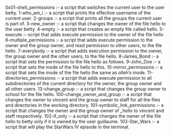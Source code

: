 0x01-shell_permissions :- a script that switches the current user to the user betty.
1-who_am_i :- a script that prints the effective username of the current user.
2-groups :- a script that prints all the groups the current user is part of.
3-new_owner :- a script that changes the owner of the file hello to the user betty.
4-empty :-  a script that creates an empty file called hello.
5-execute :-  script that adds execute permission to the owner of the file hello
6-multiple_permissions :- a script that adds execute permission to the owner and the group owner, and read permission to other users, to the file hello.
7-everybody :- a script that adds execution permission to the owner, the group owner and the other users, to the file hello.
8-James_Bond :- a script that sets the permission to the file hello as follows.
9-John_Doe :- a script that sets the mode of the file hello to this.
10-mirror_permissions :- a script that sets the mode of the file hello the same as olleh’s mode.
11-directories_permissions :- a script that adds execute permission to all subdirectories of the current directory for the owner, the group owner and all other users.
13-change_group :- a script that changes the group owner to school for the file hello.
100-change_owner_and_group :- a script that changes the owner to vincent and the group owner to staff for all the files and directories in the working directory.
101-symbolic_link_permissions :- a script that changes the owner and the group owner of _hello to vincent and staff respectively.
102-if_only :- a script that changes the owner of the file hello to betty only if it is owned by the user guillaume.
103-Star_Wars :- a script that will play the StarWars IV episode in the terminal.
